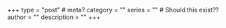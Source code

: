 +++
type = "post" # meta?
category = ""
series = "" # Should this exist??
author = ""
description = ""
+++

